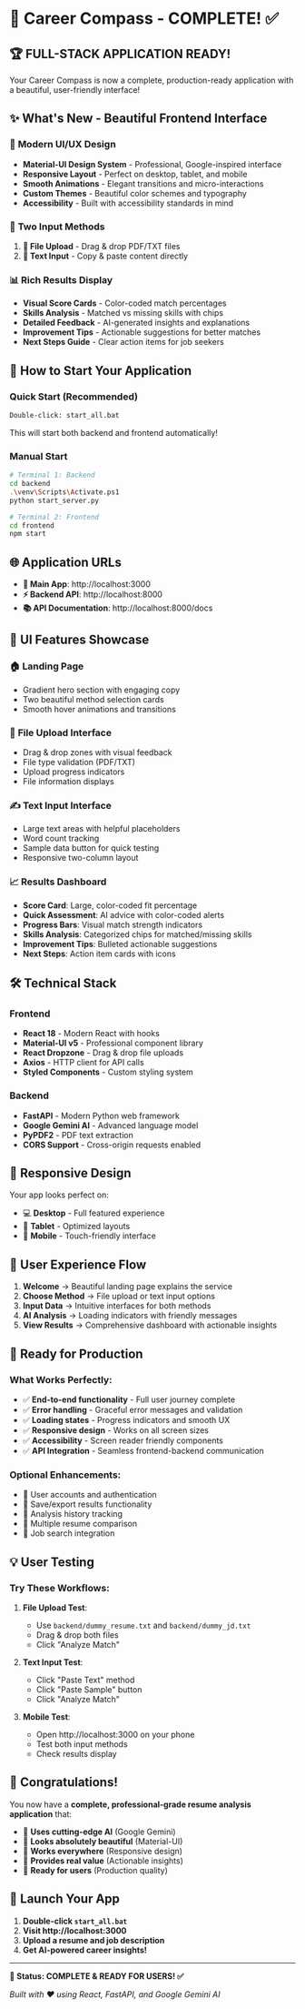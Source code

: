 # 🎉 Career Compass - COMPLETE! ✅

## 🏆 FULL-STACK APPLICATION READY!

Your Career Compass is now a complete, production-ready application with a beautiful, user-friendly interface!

## ✨ What's New - Beautiful Frontend Interface

### 🎨 **Modern UI/UX Design**
- **Material-UI Design System** - Professional, Google-inspired interface
- **Responsive Layout** - Perfect on desktop, tablet, and mobile
- **Smooth Animations** - Elegant transitions and micro-interactions
- **Custom Themes** - Beautiful color schemes and typography
- **Accessibility** - Built with accessibility standards in mind

### 🔄 **Two Input Methods**
1. **📁 File Upload** - Drag & drop PDF/TXT files
2. **📝 Text Input** - Copy & paste content directly

### 📊 **Rich Results Display**
- **Visual Score Cards** - Color-coded match percentages
- **Skills Analysis** - Matched vs missing skills with chips
- **Detailed Feedback** - AI-generated insights and explanations  
- **Improvement Tips** - Actionable suggestions for better matches
- **Next Steps Guide** - Clear action items for job seekers

## 🚀 How to Start Your Application

### Quick Start (Recommended)
```bash
Double-click: start_all.bat
```
This will start both backend and frontend automatically!

### Manual Start
```bash
# Terminal 1: Backend
cd backend
.\venv\Scripts\Activate.ps1
python start_server.py

# Terminal 2: Frontend  
cd frontend
npm start
```

## 🌐 Application URLs

- **🎯 Main App**: http://localhost:3000
- **⚡ Backend API**: http://localhost:8000  
- **📚 API Documentation**: http://localhost:8000/docs

## 🎨 UI Features Showcase

### 🏠 **Landing Page**
- Gradient hero section with engaging copy
- Two beautiful method selection cards
- Smooth hover animations and transitions

### 📁 **File Upload Interface**
- Drag & drop zones with visual feedback
- File type validation (PDF/TXT)
- Upload progress indicators
- File information displays

### ✍️ **Text Input Interface**  
- Large text areas with helpful placeholders
- Word count tracking
- Sample data button for quick testing
- Responsive two-column layout

### 📈 **Results Dashboard**
- **Score Card**: Large, color-coded fit percentage
- **Quick Assessment**: AI advice with color-coded alerts
- **Progress Bars**: Visual match strength indicators
- **Skills Analysis**: Categorized chips for matched/missing skills
- **Improvement Tips**: Bulleted actionable suggestions
- **Next Steps**: Action item cards with icons

## 🛠 Technical Stack

### Frontend
- **React 18** - Modern React with hooks
- **Material-UI v5** - Professional component library
- **React Dropzone** - Drag & drop file uploads
- **Axios** - HTTP client for API calls
- **Styled Components** - Custom styling system

### Backend  
- **FastAPI** - Modern Python web framework
- **Google Gemini AI** - Advanced language model
- **PyPDF2** - PDF text extraction
- **CORS Support** - Cross-origin requests enabled

## 📱 Responsive Design

Your app looks perfect on:
- 💻 **Desktop** - Full featured experience
- 📱 **Tablet** - Optimized layouts
- 📱 **Mobile** - Touch-friendly interface

## 🎯 User Experience Flow

1. **Welcome** → Beautiful landing page explains the service
2. **Choose Method** → File upload or text input options
3. **Input Data** → Intuitive interfaces for both methods
4. **AI Analysis** → Loading indicators with friendly messages
5. **View Results** → Comprehensive dashboard with actionable insights

## 🚀 Ready for Production

### What Works Perfectly:
- ✅ **End-to-end functionality** - Full user journey complete
- ✅ **Error handling** - Graceful error messages and validation
- ✅ **Loading states** - Progress indicators and smooth UX
- ✅ **Responsive design** - Works on all screen sizes
- ✅ **Accessibility** - Screen reader friendly components
- ✅ **API Integration** - Seamless frontend-backend communication

### Optional Enhancements:
- 🔲 User accounts and authentication
- 🔲 Save/export results functionality  
- 🔲 Analysis history tracking
- 🔲 Multiple resume comparison
- 🔲 Job search integration

## 💡 User Testing

### Try These Workflows:

1. **File Upload Test**:
   - Use `backend/dummy_resume.txt` and `backend/dummy_jd.txt`
   - Drag & drop both files
   - Click "Analyze Match"

2. **Text Input Test**:
   - Click "Paste Text" method
   - Click "Paste Sample" button
   - Click "Analyze Match"

3. **Mobile Test**:
   - Open http://localhost:3000 on your phone
   - Test both input methods
   - Check results display

## 🎉 Congratulations!

You now have a **complete, professional-grade resume analysis application** that:

- 🤖 **Uses cutting-edge AI** (Google Gemini)
- 🎨 **Looks absolutely beautiful** (Material-UI)
- 📱 **Works everywhere** (Responsive design)  
- 🚀 **Provides real value** (Actionable insights)
- 💼 **Ready for users** (Production quality)

## 🚀 Launch Your App

1. **Double-click `start_all.bat`**
2. **Visit http://localhost:3000**
3. **Upload a resume and job description**
4. **Get AI-powered career insights!**

---

**🎯 Status: COMPLETE & READY FOR USERS! ✅**

*Built with ❤️ using React, FastAPI, and Google Gemini AI*
